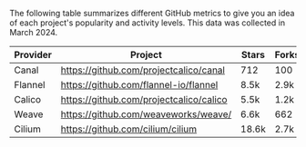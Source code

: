 <!-- releaseTask -->
The following table summarizes different GitHub metrics to give you an idea of each project's popularity and activity levels. This data was collected in March 2024.

| Provider | Project | Stars | Forks | Contributors |
| ---- | ---- | ---- | ---- | ---- |
| Canal | https://github.com/projectcalico/canal | 712 | 100 | 20 |
| Flannel | https://github.com/flannel-io/flannel | 8.5k | 2.9k | 235 |
| Calico | https://github.com/projectcalico/calico | 5.5k | 1.2k | 344 |
| Weave | https://github.com/weaveworks/weave/ | 6.6k | 662 | 87 |
| Cilium | https://github.com/cilium/cilium | 18.6k | 2.7k | 740 |
